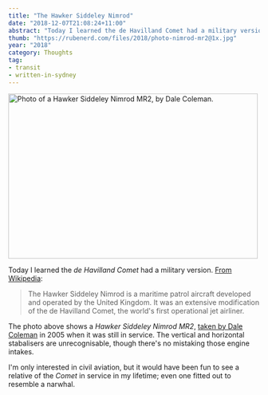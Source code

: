 ```yaml
---
title: "The Hawker Siddeley Nimrod"
date: "2018-12-07T21:08:24+11:00"
abstract: "Today I learned the de Havilland Comet had a military version"
thumb: "https://rubenerd.com/files/2018/photo-nimrod-mr2@1x.jpg"
year: "2018"
category: Thoughts
tag:
- transit
- written-in-sydney
---
```

<p><img src="https://rubenerd.com/files/2018/photo-nimrod-mr2@1x.jpg" srcset="https://rubenerd.com/files/2018/photo-nimrod-mr2@1x.jpg 1x, https://rubenerd.com/files/2018/photo-nimrod-mr2@2x.jpg 2x" alt="Photo of a Hawker Siddeley Nimrod MR2, by Dale Coleman." style="width:500px; height:331px;" /></p>

Today I learned the *de Havilland Comet* had a military version. [From Wikipedia]:

> The Hawker Siddeley Nimrod is a maritime patrol aircraft developed and operated by the United Kingdom. It was an extensive modification of the de Havilland Comet, the world's first operational jet airliner.

The photo above shows a *Hawker Siddeley Nimrod MR2*, [taken by Dale Coleman] in 2005 when it was still in service. The vertical and horizontal stabalisers are unrecognisable, though there's no mistaking those engine intakes.

I'm only interested in civil aviation, but it would have been fun to see a relative of the *Comet* in service in my lifetime; even one fitted out to resemble a narwhal.

[From Wikipedia]: https://en.wikipedia.org/wiki/Hawker_Siddeley_Nimrod
[taken by Dale Coleman]: https://commons.wikimedia.org/wiki/File:British_Aerospace_Nimrod_MR.2,_United_Kingdom_-_Royal_Air_Force_(RAF)_JP506967.jpg

